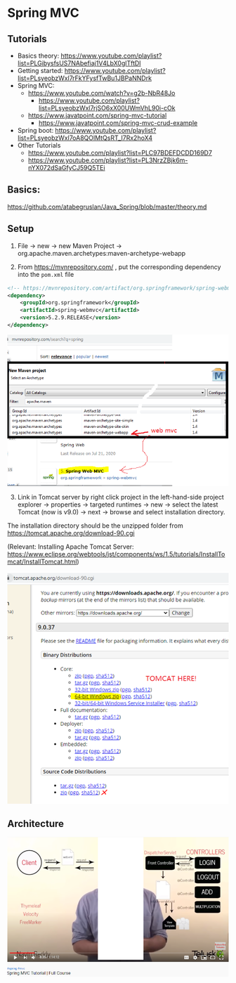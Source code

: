 # Spring MVC

## Tutorials

- Basics theory: https://www.youtube.com/playlist?list=PLGibysfsUS7NAbefiaj1V4LbX0glTftDI 
- Getting started: https://www.youtube.com/playlist?list=PLsyeobzWxl7rFkYFysfTwBu1JBPaNNDrk 
- Spring MVC: 
	- https://www.youtube.com/watch?v=g2b-NbR48Jo
		- https://www.youtube.com/playlist?list=PLsyeobzWxl7rjSO6xX00UWmVhL90i-cOk
	- https://www.javatpoint.com/spring-mvc-tutorial
		- https://www.javatpoint.com/spring-mvc-crud-example
- Spring boot: https://www.youtube.com/playlist?list=PLsyeobzWxl7oA8QOlMtQsRT_I7Rx2hoX4 
- Other Tutorials
	- https://www.youtube.com/playlist?list=PLC97BDEFDCDD169D7 
	- https://www.youtube.com/playlist?list=PL3NrzZBjk6m-nYX072dSaGfyCJ59Q5TEi 

## Basics: 

https://github.com/atabegruslan/Java_Spring/blob/master/theory.md

## Setup

1. File -> new -> new Maven Project -> org.apache.maven.archetypes:maven-archetype-webapp

2. From https://mvnrepository.com/ , put the corresponding dependency into the `pom.xml` file

```xml
<!-- https://mvnrepository.com/artifact/org.springframework/spring-webmvc -->
<dependency>
    <groupId>org.springframework</groupId>
    <artifactId>spring-webmvc</artifactId>
    <version>5.2.9.RELEASE</version>
</dependency>

```

![](/Illustrations/create_spring_mvc_proj.PNG)

3. Link in Tomcat server by right click project in the left-hand-side project explorer -> properties -> targeted runtimes -> new -> select the latest Tomcat (now is v9.0) -> next -> browse and select installation directory.

The installation directory should be the unzipped folder from https://tomcat.apache.org/download-90.cgi

(Relevant: Installing Apache Tomcat Server: https://www.eclipse.org/webtools/jst/components/ws/1.5/tutorials/InstallTomcat/InstallTomcat.html)

![](/Illustrations/tomcat.PNG)

## Architecture

![](/Illustrations/archi.PNG)
